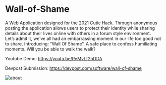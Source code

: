 # Wall-of-Shame

A Web Application designed for the 2021 Cutie Hack. Through anonymous posting the application allows users to protect their identity while sharing details about their lives online with others in a forum style environment. Let’s admit it, we’ve all had an embarrassing moment in our life too good not to share. Introducing: “Wall Of Shame”. A safe place to confess humiliating moments. Will you be able to walk the walk?

Youtube Demo: https://youtu.be/ReMvLf2hDDA

Devpost Submission: https://devpost.com/software/wall-of-shame

![about](https://user-images.githubusercontent.com/84041405/140628644-c921fdde-db04-4516-ab72-6d27cc2b5b49.png)
